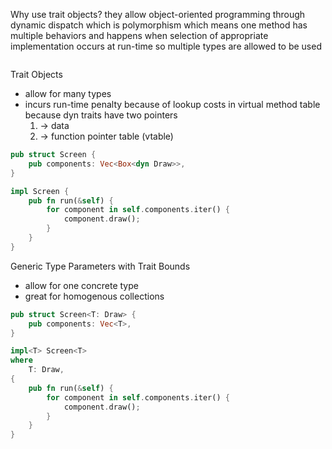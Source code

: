 Why use trait objects?
they allow object-oriented programming through dynamic dispatch which is polymorphism which means one method has multiple behaviors and happens when selection of appropriate implementation occurs at run-time so multiple types are allowed to be used

```rs

```

Trait Objects
* allow for many types
* incurs run-time penalty because of lookup costs in virtual method table because dyn traits have two pointers
    1. -> data
    2. -> function pointer table (vtable)

```rs
pub struct Screen {
    pub components: Vec<Box<dyn Draw>>,
}

impl Screen {
    pub fn run(&self) {
        for component in self.components.iter() {
            component.draw();
        }
    }
}
```

Generic Type Parameters with Trait Bounds
* allow for one concrete type
* great for homogenous collections

```rs
pub struct Screen<T: Draw> {
    pub components: Vec<T>,
}

impl<T> Screen<T>
where
    T: Draw,
{
    pub fn run(&self) {
        for component in self.components.iter() {
            component.draw();
        }
    }
}
```

```rs

```